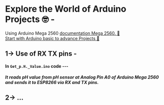 # Explore the World of Arduino Projects :nerd_face: -
Using Arduino Mega 2560 <a href="https://docs.arduino.cc/hardware/mega-2560/"> documentation Mega 2560. :link: </a> <br>
<a href="https://projecthub.arduino.cc/"> Start with Arduino basic to advance Projects :link: </a>

## 1-> Use of RX TX pins -
#### In `Get_p.H._Value.ino` code --- <br>
***It reads pH value from pH sensor at Analog Pin A0 of Arduino Mega 2560 and sends it to ESP8266 via RX and TX pins.***

## 2-> ...

